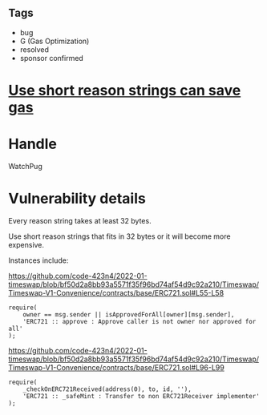 ## Tags

- bug
- G (Gas Optimization)
- resolved
- sponsor confirmed

# [Use short reason strings can save gas](https://github.com/code-423n4/2022-01-timeswap-findings/issues/171) 

# Handle

WatchPug


# Vulnerability details

Every reason string takes at least 32 bytes.

Use short reason strings that fits in 32 bytes or it will become more expensive.

Instances include:

https://github.com/code-423n4/2022-01-timeswap/blob/bf50d2a8bb93a5571f35f96bd74af54d9c92a210/Timeswap/Timeswap-V1-Convenience/contracts/base/ERC721.sol#L55-L58

```solidity
require(
    owner == msg.sender || isApprovedForAll[owner][msg.sender],
    'ERC721 :: approve : Approve caller is not owner nor approved for all'
);
```

https://github.com/code-423n4/2022-01-timeswap/blob/bf50d2a8bb93a5571f35f96bd74af54d9c92a210/Timeswap/Timeswap-V1-Convenience/contracts/base/ERC721.sol#L96-L99

```solidity
require(
    _checkOnERC721Received(address(0), to, id, ''),
    'ERC721 :: _safeMint : Transfer to non ERC721Receiver implementer'
);
```

